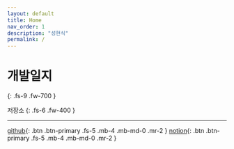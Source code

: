 ```yaml
---
layout: default
title: Home
nav_order: 1
description: "성현식"
permalink: /
---
```


# 개발일지
{: .fs-9 .fw-700 }

저장소
{: .fs-6 .fw-400 }

---

[github][github]{: .btn .btn-primary .fs-5 .mb-4 .mb-md-0 .mr-2 }
[notion][notion]{: .btn .btn-primary .fs-5 .mb-4 .mb-md-0 .mr-2 }

[github]: https://github.com/hyunsik96
[notion]: https://hvvnsk.notion.site/8acdb623f64a46e9a1f16c48d849fab7?v=8c9d3e2fdcd3452bbcb36b317151214f